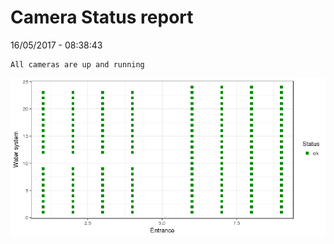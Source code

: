 Camera Status report
================
16/05/2017 - 08:38:43

    All cameras are up and running

![](camreport_files/figure-markdown_github/unnamed-chunk-2-1.png)
